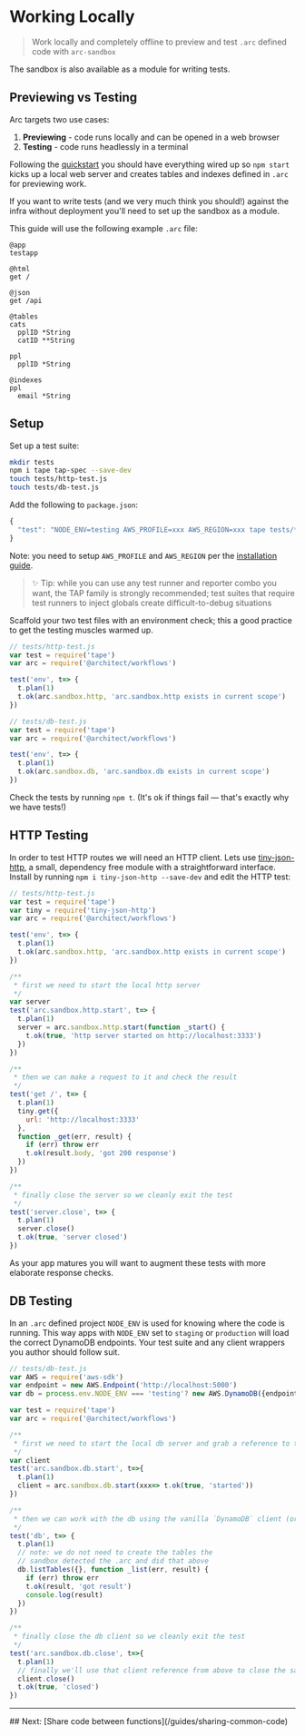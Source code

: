 # Working Locally

> Work locally and completely offline to preview and test `.arc` defined code with `arc-sandbox`

The sandbox is also available as a module for writing tests.

## Previewing vs Testing

Arc targets two use cases:

1. **Previewing** - code runs locally and can be opened in a web browser
2. **Testing** - code runs headlessly in a terminal

Following the [quickstart](/quickstart) you should have everything wired up so `npm start` kicks up a local web server and creates tables and indexes defined in `.arc` for previewing work. 

If you want to write tests (and we very much think you should!) against the infra without deployment you'll need to set up the sandbox as a module.

This guide will use the following example `.arc` file:

```arc
@app
testapp

@html
get /

@json
get /api

@tables
cats
  pplID *String
  catID **String

ppl
  pplID *String

@indexes
ppl
  email *String
```

## Setup

Set up a test suite:

```bash
mkdir tests
npm i tape tap-spec --save-dev
touch tests/http-test.js
touch tests/db-test.js
```

Add the following to `package.json`:

```javascript
{
  "test": "NODE_ENV=testing AWS_PROFILE=xxx AWS_REGION=xxx tape tests/*-test.js | tap-spec"
}
```

Note: you need to setup `AWS_PROFILE` and `AWS_REGION` per the [installation guide](/quickstart/install). 

> ✨ Tip: while you can use any test runner and reporter combo you want, the TAP family is strongly recommended; test suites that require test runners to inject globals create difficult-to-debug situations

Scaffold your two test files with an environment check; this a good practice to get the testing muscles warmed up.

```javascript
// tests/http-test.js
var test = require('tape')
var arc = require('@architect/workflows')

test('env', t=> {
  t.plan(1)
  t.ok(arc.sandbox.http, 'arc.sandbox.http exists in current scope')
})
```

```javascript
// tests/db-test.js
var test = require('tape')
var arc = require('@architect/workflows')

test('env', t=> {
  t.plan(1)
  t.ok(arc.sandbox.db, 'arc.sandbox.db exists in current scope')
})
```

Check the tests by running `npm t`. (It's ok if things fail &mdash; that's exactly why we have tests!)

## HTTP Testing

In order to test HTTP routes we will need an HTTP client. Lets use [tiny-json-http](https://github.com/brianleroux/tiny-json-http), a small, dependency free module with a straightforward interface. Install by running `npm i tiny-json-http --save-dev` and edit the HTTP test:

```javascript
// tests/http-test.js
var test = require('tape')
var tiny = require('tiny-json-http')
var arc = require('@architect/workflows')

test('env', t=> {
  t.plan(1)
  t.ok(arc.sandbox.http, 'arc.sandbox.http exists in current scope')
})

/**
 * first we need to start the local http server
 */
var server
test('arc.sandbox.http.start', t=> {
  t.plan(1)
  server = arc.sandbox.http.start(function _start() {
    t.ok(true, 'http server started on http://localhost:3333')
  })
})

/**
 * then we can make a request to it and check the result
 */
test('get /', t=> {
  t.plan(1)
  tiny.get({
    url: 'http://localhost:3333'
  }, 
  function _get(err, result) {
    if (err) throw err
    t.ok(result.body, 'got 200 response')
  })
})

/** 
 * finally close the server so we cleanly exit the test
 */
test('server.close', t=> {
  t.plan(1)
  server.close()
  t.ok(true, 'server closed')
})
```

As your app matures you will want to augment these tests with more elaborate response checks.

## DB Testing

In an `.arc` defined project `NODE_ENV` is used for knowing where the code is running. This way apps with `NODE_ENV` set to `staging` or `production` will load the correct DynamoDB endpoints. Your test suite and any client wrappers you author should follow suit.

```javascript
// tests/db-test.js
var AWS = require('aws-sdk')
var endpoint = new AWS.Endpoint('http://localhost:5000')
var db = process.env.NODE_ENV === 'testing'? new AWS.DynamoDB({endpoint}) : new AWS.DynamoDB

var test = require('tape')
var arc = require('@architect/workflows')

/**
 * first we need to start the local db server and grab a reference to the client
 */
var client 
test('arc.sandbox.db.start', t=>{
  t.plan(1)
  client = arc.sandbox.db.start(xxx=> t.ok(true, 'started'))
})

/**
 * then we can work with the db using the vanilla `DynamoDB` client (or `DynamoDB.DocumentClient`)
 */
test('db', t=> {
  t.plan(1)
  // note: we do not need to create the tables the
  // sandbox detected the .arc and did that above
  db.listTables({}, function _list(err, result) {
    if (err) throw err
    t.ok(result, 'got result')
    console.log(result) 
  })
})

/** 
 * finally close the db client so we cleanly exit the test
 */
test('arc.sandbox.db.close', t=>{
  t.plan(1)
  // finally we'll use that client reference from above to close the sandbox
  client.close()
  t.ok(true, 'closed')
})
```
<hr>
## Next: [Share code between functions](/guides/sharing-common-code)
